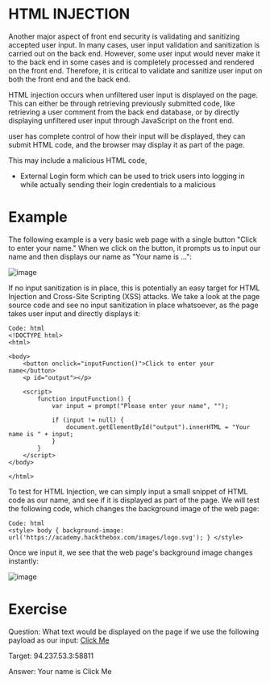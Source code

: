 # HTML INJECTION

Another major aspect of front end security is validating and sanitizing accepted user input. In many cases, user input validation and sanitization is carried out on the back end. However, some user input would never make it to the back end in some cases and is completely processed and rendered on the front end. Therefore, it is critical to validate and sanitize user input on both the front end and the back end.

HTML injection occurs when unfiltered user input is displayed on the page. This can either be through retrieving previously submitted code, like retrieving a user comment from the back end database, or by directly displaying unfiltered user input through JavaScript on the front end.

user has complete control of how their input will be displayed, they can submit HTML code, and the browser may display it as part of the page.

This may include a malicious HTML code,
  - External Login form
which can be used to trick users into logging in while actually sending their login credentials to a malicious

# Example
The following example is a very basic web page with a single button "Click to enter your name." When we click on the button, it prompts us to input our name and then displays our name as "Your name is ...":

![image](https://github.com/RipperGh/BugHunting-D/assets/165308866/3455529c-4191-4810-95b1-856fd83c6471)

If no input sanitization is in place, this is potentially an easy target for HTML Injection and Cross-Site Scripting (XSS) attacks. We take a look at the page source code and see no input sanitization in place whatsoever, as the page takes user input and directly displays it:
```
Code: html
<!DOCTYPE html>
<html>

<body>
    <button onclick="inputFunction()">Click to enter your name</button>
    <p id="output"></p>

    <script>
        function inputFunction() {
            var input = prompt("Please enter your name", "");

            if (input != null) {
                document.getElementById("output").innerHTML = "Your name is " + input;
            }
        }
    </script>
</body>

</html>
```
To test for HTML Injection, we can simply input a small snippet of HTML code as our name, and see if it is displayed as part of the page. We will test the following code, which changes the background image of the web page:
```
Code: html
<style> body { background-image: url('https://academy.hackthebox.com/images/logo.svg'); } </style>
```
Once we input it, we see that the web page's background image changes instantly:

![image](https://github.com/RipperGh/BugHunting-D/assets/165308866/60427b49-8939-4277-b6e9-e2d3a37d4be6)



# Exercise 

Question: What text would be displayed on the page if we use the following payload as our input: <a href="http://www.hackthebox.com">Click Me</a>

Target: 94.237.53.3:58811

Answer: Your name is Click Me


